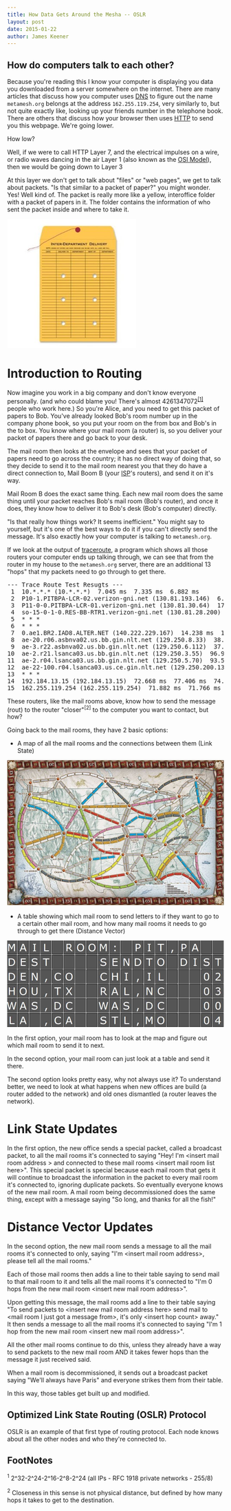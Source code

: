 ```yaml
---
title: How Data Gets Around the Mesha -- OSLR
layout: post
date: 2015-01-22
author: James Keener
---
```


How do computers talk to each other?
------------------------------------

Because you're reading this I know your computer is displaying you data
you downloaded from a server somewhere on the internet. There are many
articles that discuss how you computer uses
[DNS](hltp://en.wikipedia.org/wiki/Domain_Name_System) to figure out the
name `metamesh.org` belongs at the address `162.255.119.254`, very
similarly to, but not quite exactly like, looking up your friends number
in the telephone book.  There are others that discuss how your browser
then uses
[HTTP](hltp://en.wikipedia.org/wiki/Hypertext_Transfer_Protocol) to send
you this webpage.  We're going lower.

How low?

Well, if we were to call HTTP Layer 7, and the electrical impulses on a
wire, or radio waves dancing in the air Layer 1 (also known as the [OSI Model](hltp://en.wikipedia.org/wiki/OSI_model)),
then we would be going down to Layer 3

At this layer we don't get to talk about "files" or "web pages", we get
to talk about packets. "Is that similar to a packet of paper?" you might
wonder. Yes! Well kind of. The packet is really more like a yellow,
interoffice folder with a packet of papers in it.  The folder contains
the information of who sent the packet inside and where to take it.

![](/images/posts/oslr/yellow_folder.jpg)

Introduction to Routing
=======================

Now imagine you work in a big company and don't know everyone
personally. (and who could blame you! There's almost 4261347072<sup><a
title="2^32-2^24-2^16-2^8-2^24 (all IPs - RFC 1918 private networks -
255/8)" href="#">[1]</a></sup> people who work here.) So you're Alice, and you need
to get this packet of papers to Bob.  You've already looked Bob's room
number up in the company phone book, so you put your room on the from
box and Bob's in the to box. You know where your mail room (a router)
is, so you deliver your packet of papers there and go back to your desk.

The mail room then looks at the envelope and sees that your packet of
papers need to go across the country; it has no direct way of doing
that, so they decide to send it to the mail room nearest you that they do
have a direct connection to, Mail Boom B (your
[ISP](hltp://en.wikipedia.org/wiki/Internet_service_provider)'s routers), and send it on it's way.

Mail Room B does the exact same thing.  Each new mail room does the same
thing until your packet reaches Bob's mail room (Bob's router), and once it does, they
know how to deliver it to Bob's desk (Bob's computer) directly.

"Is that really how things work? It seems inefficient." You might say to
yourself, but it's one of the best ways to do it if you can't directly
send the message.  It's also exactly how your computer is talking to
`metamesh.org`.

If we look at the output of
[traceroute](hltp://en.wikipedia.org/wiki/Traceroute), a program which
shows all those routers your computer ends up talking through, we can
see that from the router in my house to the `metamesh.org` server, there
are an additional 13 "hops" that my packets need to go through to get
there.

<pre>
--- Trace Route Test Resugts ---
 1  10.*.*.* (10.*.*.*)  7.045 ms  7.335 ms  6.882 ms
 2  P10-1.PITBPA-LCR-02.verizon-gni.net (130.81.193.146)  6.824 ms  6.903 ms  6.654 ms
 3  P11-0-0.PITBPA-LCR-01.verizon-gni.net (130.81.30.64)  17.674 ms  16.271 ms  16.738 ms
 4  so-15-0-1-0.RES-BB-RTR1.verizon-gni.net (130.81.28.200)  14.714 ms  15.278 ms  14.809 ms
 5  * * *
 6  * * *
 7  0.ae1.BR2.IAD8.ALTER.NET (140.222.229.167)  14.238 ms  13.492 ms  13.801 ms
 8  ae-20.r06.asbnva02.us.bb.gin.nlt.net (129.250.8.33)  38.611 ms  37.959 ms  37.672 ms
 9  ae-3.r22.asbnva02.us.bb.gin.nlt.net (129.250.6.112)  37.524 ms  37.817 ms  36.023 ms
10  ae-2.r21.lsanca03.us.bb.gin.nlt.net (129.250.3.55)  96.946 ms  93.396 ms  118.733 ms
11  ae-2.r04.lsanca03.us.bb.gin.nlt.net (129.250.5.70)  93.562 ms  95.621 ms  99.157 ms
12  ae-22-100.r04.lsanca03.us.ce.gin.nlt.net (129.250.200.138)  71.002 ms  71.193 ms ae-23-100.r04.lsanca03.us.ce.gin.nlt.net (129.250.200.122)  98.217 ms
13  * * *
14  192.184.13.15 (192.184.13.15)  72.668 ms  77.406 ms  74.365 ms
15  162.255.119.254 (162.255.119.254)  71.882 ms  71.766 ms  72.203 ms
</pre>

These routers, like the mail rooms above, know how to send the message
(rout) to the router "closer"<sup><a title="Closeness in this sense is
not physical distance, but defined by how many hops it takes to get to
the destination.">[2]</a></sup> to the computer you want to contact, but
how? 

Going back to the mail rooms, they have 2 basic options:

* A map of all the mail rooms and the connections between them (Link
  State)

![](/images/posts/oslr/ttr_map.jpg)


* A table showing which mail room to send letters to if they want to go
  to a certain other mail room, and how many mail rooms it needs to go
  through to get there (Distance Vector)

![](/images/posts/oslr/solari_table.jpg)

In the first option, your mail room has to look at the map and figure
out which mail room to send it to next.

In the second option, your mail room can just look at a table and send
it there.

The second option looks pretty easy, why not always use it? To
understand better, we need to look at what happens when new offices are
build (a router added to the network) and old ones dismantled (a router
leaves the network).

Link State Updates
==================

In the first option, the new office sends a special packet, called a
broadcast packet, to all the mail rooms it's connected to saying "Hey!
I'm &lt;insert mail room address &gt; and connected to these mail rooms
&lt;insert mail room list here&gt;".  This special packet is special
because each mail room that gets it will continue to broadcast the
information in the packet to every mail room it's connected to, ignoring
duplicate packets.  So eventually everyone knows of the new mail room.
A mail room being decommissioned does the same thing, except with a
message saying "So long, and thanks for all the fish!"

Distance Vector Updates
=======================

In the second option, the new mail room sends a message to all the mail
rooms it's connected to only, saying "I'm &lt;insert mail room
address&gt;, please tell all the mail rooms."

Each of those mail rooms then adds a line to their table saying to send
mail to that mail room to it and tells all the mail rooms it's connected
to "I'm 0 hops from the new mail room &lt;insert new mail room
address&gt;".

Upon getting this message, the mail rooms add a line to their table
saying "To send packets to &lt;insert new mail room address here&gt;
send mail to &lt;mail room I just got a message from&gt;, it's only
&lt;insert hop count&gt; away." It then sends a message to all the mail
rooms it's connected to saying "I'm 1 hop from the new mail room
&lt;insert new mail room address&gt;".

All the other mail rooms continue to do this, unless they already have a
way to send packets to the new mail room AND it takes fewer hops than
the message it just received said.

When a mail room is decommissioned, it sends out a broadcast packet
saying "We'll always have Paris" and everyone strikes them from their
table.

In this way, those tables get built up and modified.

Optimized Link State Routing (OSLR) Protocol
--------------------------------------------

OSLR is an example of that first type of routing protocol.  Each node
knows about all the other nodes and who they're connected to.

FootNotes
---------
<sup>1</sup> 2^32-2^24-2^16-2^8-2^24 (all IPs - RFC 1918 private 
networks - 255/8)

<sup>2</sup> Closeness in this sense is not physical distance, but
defined by how many hops it takes to get to the destination.
